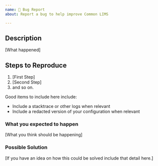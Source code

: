 ```yaml
---
name: 🐞 Bug Report
about: Report a bug to help improve Common LIMS

---
```


## Description

[What happened]

## Steps to Reproduce

1. [First Step]
2. [Second Step]
3. and so on.

Good items to include here include:

- Include a stacktrace or other logs when relevant
- Include a redacted version of your configuration when relevant

### What you expected to happen

[What you think should be happening]

### Possible Solution

[If you have an idea on how this could be solved include that detail here.]
